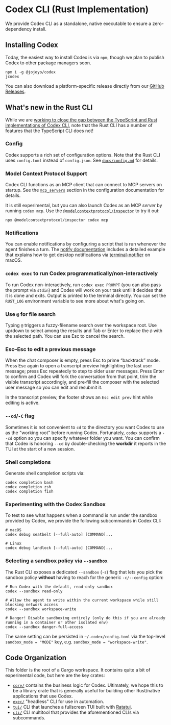 # Codex CLI (Rust Implementation)

We provide Codex CLI as a standalone, native executable to ensure a zero-dependency install.

## Installing Codex

Today, the easiest way to install Codex is via `npm`, though we plan to publish Codex to other package managers soon.

```shell
npm i -g @jojoyo/codex
jcodex
```

You can also download a platform-specific release directly from our [GitHub Releases](https://github.com/openai/codex/releases).

## What's new in the Rust CLI

While we are [working to close the gap between the TypeScript and Rust implementations of Codex CLI](https://github.com/openai/codex/issues/1262), note that the Rust CLI has a number of features that the TypeScript CLI does not!

### Config

Codex supports a rich set of configuration options. Note that the Rust CLI uses `config.toml` instead of `config.json`. See [`docs/config.md`](../docs/config.md) for details.

### Model Context Protocol Support

Codex CLI functions as an MCP client that can connect to MCP servers on startup. See the [`mcp_servers`](../docs/config.md#mcp_servers) section in the configuration documentation for details.

It is still experimental, but you can also launch Codex as an MCP _server_ by running `codex mcp`. Use the [`@modelcontextprotocol/inspector`](https://github.com/modelcontextprotocol/inspector) to try it out:

```shell
npx @modelcontextprotocol/inspector codex mcp
```

### Notifications

You can enable notifications by configuring a script that is run whenever the agent finishes a turn. The [notify documentation](../docs/config.md#notify) includes a detailed example that explains how to get desktop notifications via [terminal-notifier](https://github.com/julienXX/terminal-notifier) on macOS.

### `codex exec` to run Codex programmatically/non-interactively

To run Codex non-interactively, run `codex exec PROMPT` (you can also pass the prompt via `stdin`) and Codex will work on your task until it decides that it is done and exits. Output is printed to the terminal directly. You can set the `RUST_LOG` environment variable to see more about what's going on.

### Use `@` for file search

Typing `@` triggers a fuzzy-filename search over the workspace root. Use up/down to select among the results and Tab or Enter to replace the `@` with the selected path. You can use Esc to cancel the search.

### Esc–Esc to edit a previous message

When the chat composer is empty, press Esc to prime “backtrack” mode. Press Esc again to open a transcript preview highlighting the last user message; press Esc repeatedly to step to older user messages. Press Enter to confirm and Codex will fork the conversation from that point, trim the visible transcript accordingly, and pre‑fill the composer with the selected user message so you can edit and resubmit it.

In the transcript preview, the footer shows an `Esc edit prev` hint while editing is active.

### `--cd`/`-C` flag

Sometimes it is not convenient to `cd` to the directory you want Codex to use as the "working root" before running Codex. Fortunately, `codex` supports a `--cd` option so you can specify whatever folder you want. You can confirm that Codex is honoring `--cd` by double-checking the **workdir** it reports in the TUI at the start of a new session.

### Shell completions

Generate shell completion scripts via:

```shell
codex completion bash
codex completion zsh
codex completion fish
```

### Experimenting with the Codex Sandbox

To test to see what happens when a command is run under the sandbox provided by Codex, we provide the following subcommands in Codex CLI:

```
# macOS
codex debug seatbelt [--full-auto] [COMMAND]...

# Linux
codex debug landlock [--full-auto] [COMMAND]...
```

### Selecting a sandbox policy via `--sandbox`

The Rust CLI exposes a dedicated `--sandbox` (`-s`) flag that lets you pick the sandbox policy **without** having to reach for the generic `-c/--config` option:

```shell
# Run Codex with the default, read-only sandbox
codex --sandbox read-only

# Allow the agent to write within the current workspace while still blocking network access
codex --sandbox workspace-write

# Danger! Disable sandboxing entirely (only do this if you are already running in a container or other isolated env)
codex --sandbox danger-full-access
```

The same setting can be persisted in `~/.codex/config.toml` via the top-level `sandbox_mode = "MODE"` key, e.g. `sandbox_mode = "workspace-write"`.

## Code Organization

This folder is the root of a Cargo workspace. It contains quite a bit of experimental code, but here are the key crates:

- [`core/`](./core) contains the business logic for Codex. Ultimately, we hope this to be a library crate that is generally useful for building other Rust/native applications that use Codex.
- [`exec/`](./exec) "headless" CLI for use in automation.
- [`tui/`](./tui) CLI that launches a fullscreen TUI built with [Ratatui](https://ratatui.rs/).
- [`cli/`](./cli) CLI multitool that provides the aforementioned CLIs via subcommands.
